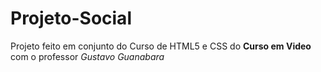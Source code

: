 # Projeto-Social
 Projeto feito em conjunto do Curso de HTML5 e CSS do **Curso em Video** com o professor *Gustavo Guanabara*
